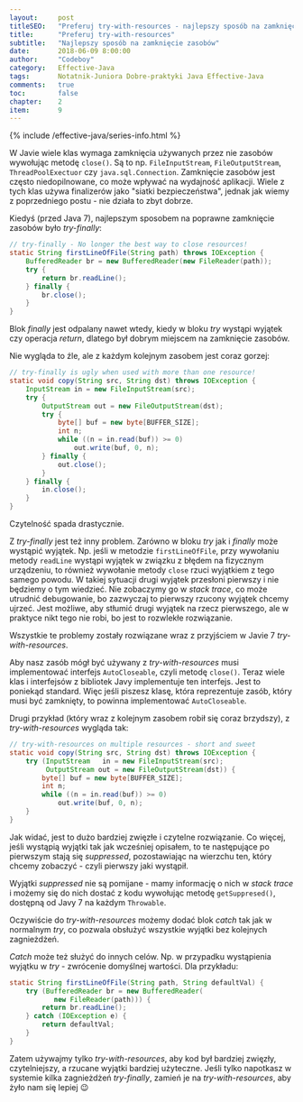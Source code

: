 ```yaml
---
layout:     post
titleSEO:   "Preferuj try-with-resources - najlepszy sposób na zamknięcie zasobów"
title:      "Preferuj try-with-resources"
subtitle:   "Najlepszy sposób na zamknięcie zasobów"
date:       2018-06-09 8:00:00
author:     "Codeboy"
category:   Effective-Java
tags:       Notatnik-Juniora Dobre-praktyki Java Effective-Java
comments:   true
toc:        false
chapter:    2
item:       9
---
```


{% include /effective-java/series-info.html %}

W Javie wiele klas wymaga zamknięcia używanych przez nie zasobów wywołując metodę `close()`. Są to np. `FileInputStream`, `FileOutputStream`, `ThreadPoolExectuor` czy `java.sql.Connection`. Zamknięcie zasobów jest często niedopilnowane, co może wpływać na wydajność aplikacji. Wiele z tych klas używa finalizerów jako "siatki bezpieczeństwa", jednak jak wiemy z poprzedniego postu - nie działa to zbyt dobrze.

Kiedyś (przed Java 7), najlepszym sposobem na poprawne zamknięcie zasobów było *try-finally*:


```java
// try-finally - No longer the best way to close resources!
static String firstLineOfFile(String path) throws IOException {
    BufferedReader br = new BufferedReader(new FileReader(path));
    try {
        return br.readLine();
    } finally {
        br.close();
    }
}
```

Blok *finally* jest odpalany nawet wtedy, kiedy w bloku *try* wystąpi wyjątek czy operacja *return*, dlatego był dobrym miejscem na zamknięcie zasobów.

Nie wygląda to źle, ale z każdym kolejnym zasobem jest coraz gorzej:

```java
// try-finally is ugly when used with more than one resource!
static void copy(String src, String dst) throws IOException {
    InputStream in = new FileInputStream(src);
    try {
        OutputStream out = new FileOutputStream(dst);
        try {
            byte[] buf = new byte[BUFFER_SIZE];
            int n;
            while ((n = in.read(buf)) >= 0)
                out.write(buf, 0, n);
        } finally {
            out.close();
        }
    } finally {
        in.close();
    }
}
```

Czytelność spada drastycznie.

Z *try-finally* jest też inny problem. Zarówno w bloku *try* jak i *finally* może wystąpić wyjątek. Np. jeśli w metodzie `firstLineOfFile`, przy wywołaniu metody `readLine` wystąpi wyjątek w związku z błędem na fizycznym urządzeniu, to również wywołanie metody `close` rzuci wyjątkiem z tego samego powodu. W takiej sytuacji drugi wyjątek przesłoni pierwszy i nie będziemy o tym wiedzieć. Nie zobaczymy go w *stack trace*, co może utrudnić debugowanie, bo zazwyczaj to pierwszy rzucony wyjątek chcemy ujrzeć. Jest możliwe, aby stłumić drugi wyjątek na rzecz pierwszego, ale w praktyce nikt tego nie robi, bo jest to rozwlekłe rozwiązanie.

Wszystkie te problemy zostały rozwiązane wraz z przyjściem w Javie 7 *try-with-resources*.

Aby nasz zasób mógł być używany z *try-with-resources* musi implementować interfejs `AutoCloseable`, czyli metodę `close()`. Teraz wiele klas i interfejsów z bibliotek Javy implementuje ten interfejs. Jest to poniekąd standard. Więc jeśli piszesz klasę, która reprezentuje zasób, który musi być zamknięty, to powinna implementować `AutoCloseable`.

Drugi przykład (który wraz z kolejnym zasobem robił się coraz brzydszy), z *try-with-resources* wygląda tak:

```java
// try-with-resources on multiple resources - short and sweet
static void copy(String src, String dst) throws IOException {
    try (InputStream   in = new FileInputStream(src);
         OutputStream out = new FileOutputStream(dst)) {
        byte[] buf = new byte[BUFFER_SIZE];
        int n;
        while ((n = in.read(buf)) >= 0)
            out.write(buf, 0, n);
    }
}
```

Jak widać, jest to dużo bardziej zwięzłe i czytelne rozwiązanie. Co więcej, jeśli wystąpią wyjątki tak jak wcześniej opisałem, to te następujące po pierwszym stają się *suppressed*, pozostawiając na wierzchu ten, który chcemy zobaczyć - czyli pierwszy jaki wystąpił.

Wyjątki *suppressed* nie są pomijane - mamy informację o nich w *stack trace* i możemy się do nich dostać z kodu wywołując metodę `getSuppresed()`, dostępną od Javy 7 na każdym `Throwable`.

Oczywiście do *try-with-resources* możemy dodać blok *catch* tak jak w normalnym *try*, co pozwala obsłużyć wszystkie wyjątki bez kolejnych zagnieżdżeń.

*Catch* może też służyć do innych celów. Np. w przypadku wystąpienia wyjątku w *try* - zwrócenie domyślnej wartości. Dla przykładu:

```java
static String firstLineOfFile(String path, String defaultVal) {
    try (BufferedReader br = new BufferedReader(
           new FileReader(path))) {
        return br.readLine();
    } catch (IOException e) {
        return defaultVal;
    }
}
```

Zatem używajmy tylko *try-with-resources*, aby kod był bardziej zwięzły, czytelniejszy, a rzucane wyjątki bardziej użyteczne. Jeśli tylko napotkasz w systemie kilka zagnieżdżeń *try-finally*, zamień je na *try-with-resources*, aby żyło nam się lepiej :wink:
